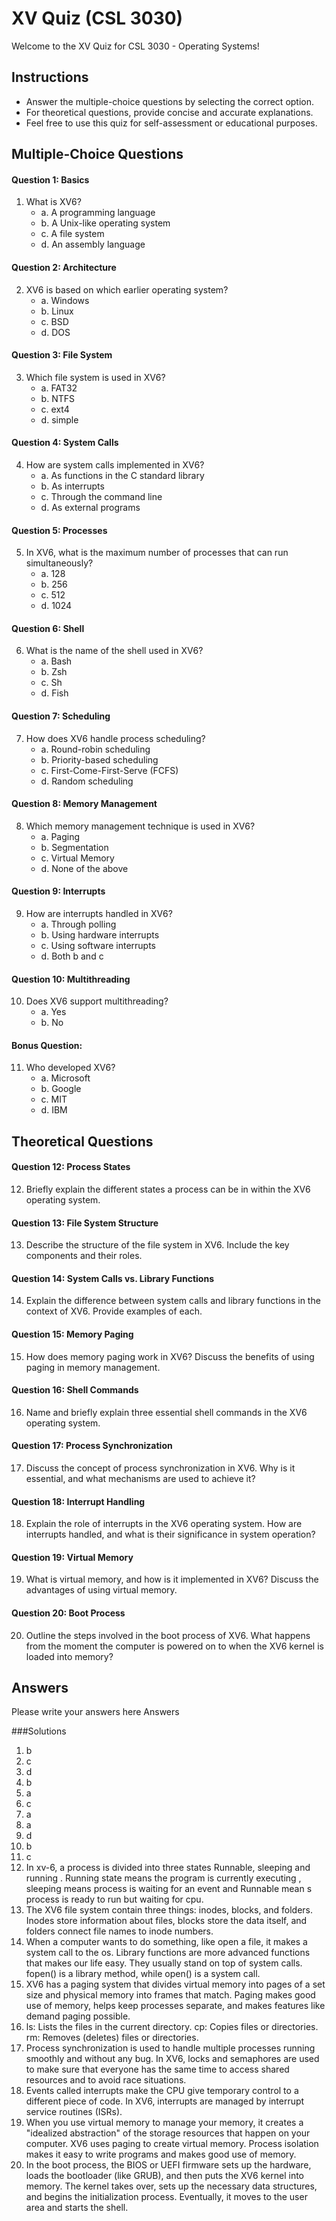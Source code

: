 # XV Quiz (CSL 3030)

Welcome to the XV Quiz for CSL 3030 - Operating Systems!



## Instructions
- Answer the multiple-choice questions by selecting the correct option.
- For theoretical questions, provide concise and accurate explanations.
- Feel free to use this quiz for self-assessment or educational purposes.

## Multiple-Choice Questions

#### Question 1: Basics
1. What is XV6?
   - a. A programming language
   - b. A Unix-like operating system
   - c. A file system
   - d. An assembly language

#### Question 2: Architecture
2. XV6 is based on which earlier operating system?
   - a. Windows
   - b. Linux
   - c. BSD
   - d. DOS

#### Question 3: File System
3. Which file system is used in XV6?
   - a. FAT32
   - b. NTFS
   - c. ext4
   - d. simple

#### Question 4: System Calls
4. How are system calls implemented in XV6?
   - a. As functions in the C standard library
   - b. As interrupts
   - c. Through the command line
   - d. As external programs

#### Question 5: Processes
5. In XV6, what is the maximum number of processes that can run simultaneously?
   - a. 128
   - b. 256
   - c. 512
   - d. 1024

#### Question 6: Shell
6. What is the name of the shell used in XV6?
   - a. Bash
   - b. Zsh
   - c. Sh
   - d. Fish

#### Question 7: Scheduling
7. How does XV6 handle process scheduling?
   - a. Round-robin scheduling
   - b. Priority-based scheduling
   - c. First-Come-First-Serve (FCFS)
   - d. Random scheduling

#### Question 8: Memory Management
8. Which memory management technique is used in XV6?
   - a. Paging
   - b. Segmentation
   - c. Virtual Memory
   - d. None of the above

#### Question 9: Interrupts
9. How are interrupts handled in XV6?
   - a. Through polling
   - b. Using hardware interrupts
   - c. Using software interrupts
   - d. Both b and c

#### Question 10: Multithreading
10. Does XV6 support multithreading?
    - a. Yes
    - b. No

#### Bonus Question:
11. Who developed XV6?
    - a. Microsoft
    - b. Google
    - c. MIT
    - d. IBM

## Theoretical Questions

#### Question 12: Process States
12. Briefly explain the different states a process can be in within the XV6 operating system.

#### Question 13: File System Structure
13. Describe the structure of the file system in XV6. Include the key components and their roles.

#### Question 14: System Calls vs. Library Functions
14. Explain the difference between system calls and library functions in the context of XV6. Provide examples of each.

#### Question 15: Memory Paging
15. How does memory paging work in XV6? Discuss the benefits of using paging in memory management.

#### Question 16: Shell Commands
16. Name and briefly explain three essential shell commands in the XV6 operating system.

#### Question 17: Process Synchronization
17. Discuss the concept of process synchronization in XV6. Why is it essential, and what mechanisms are used to achieve it?

#### Question 18: Interrupt Handling
18. Explain the role of interrupts in the XV6 operating system. How are interrupts handled, and what is their significance in system operation?

#### Question 19: Virtual Memory
19. What is virtual memory, and how is it implemented in XV6? Discuss the advantages of using virtual memory.

#### Question 20: Boot Process
20. Outline the steps involved in the boot process of XV6. What happens from the moment the computer is powered on to when the XV6 kernel is loaded into memory?

## Answers
Please write your answers here
Answers

###Solutions
1. b
2. c
3. d
4. b
5. a
6. c
7. a
8. a
9. d
10. b
11. c
12. In xv-6, a process is divided into three states Runnable, sleeping and running . Running state means the program is currently executing , sleeping means process is waiting for an event and Runnable mean s process is ready to run but waiting for cpu.
13. The XV6 file system contain three things: inodes, blocks, and folders. Inodes store information about files, blocks store the data itself, and folders connect file names to inode numbers.
14. When a computer wants to do something, like open a file, it makes a system call to the os. Library functions are more advanced functions that makes our life easy. They usually stand on top of system calls. fopen() is a library method, while open() is a system call.
15. XV6 has a paging system that divides virtual memory into pages of a set size and physical memory into frames that match. Paging makes good use of memory, helps keep processes separate, and makes features like demand paging possible.
16. ls: Lists the files in the current directory.
    cp: Copies files or directories.
    rm: Removes (deletes) files or directories.
17. Process synchronization is used to handle multiple processes running smoothly and without any bug. In XV6, locks and semaphores are used to make sure that everyone has the same time to access shared resources and to avoid race situations.
18. Events called interrupts make the CPU give temporary control to a different piece of code. In XV6, interrupts are managed by interrupt service routines (ISRs). 
19. When you use virtual memory to manage your memory, it creates a "idealized abstraction" of the storage resources that happen on your computer. XV6 uses paging to create virtual memory. Process isolation makes it easy to write programs and makes good use of memory.
20. In the boot process, the BIOS or UEFI firmware sets up the hardware, loads the bootloader (like GRUB), and then puts the XV6 kernel into memory. The kernel takes over, sets up the necessary data structures, and begins the initialization process. Eventually, it moves to the user area and starts the shell.
